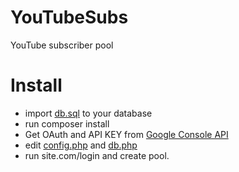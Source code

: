 # YouTubeSubs
YouTube subscriber pool

# Install
* import [db.sql](db.sql) to your database
* run composer install
* Get OAuth and API KEY from [Google Console API](https://console.developers.google.com/?hl=TR&pli=1)
* edit [config.php](config.php) and [db.php](db.php)
* run site.com/login and create pool. 
